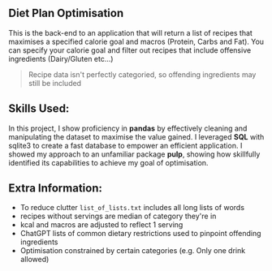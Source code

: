 ## Diet Plan Optimisation
This is the back-end to an application that will return a list of recipes that maximises a specified calorie goal and macros (Protein, Carbs and Fat). You can specify your calorie goal and filter out recipes that include offensive ingredients (Dairy/Gluten etc...)
> Recipe data isn't perfectly categoried, so offending ingredients may still be included

## Skills Used:
In this project, I show proficiency  in **pandas** by effectively cleaning and manipulating the dataset to maximise the value gained. I leveraged **SQL** with sqlite3 to create a fast database to empower an efficient application. I showed my approach to an unfamiliar package **pulp**, showing how skillfully identified its capabilities to achieve my goal of optimisation.

## Extra Information:
- To reduce clutter ```list_of_lists.txt``` includes all long lists of words
- recipes without servings are median of category they're in
- kcal and macros are adjusted to reflect 1 serving
- ChatGPT lists of common dietary restrictions used to pinpoint offending ingredients
- Optimisation constrained by certain categories (e.g. Only one drink allowed)

